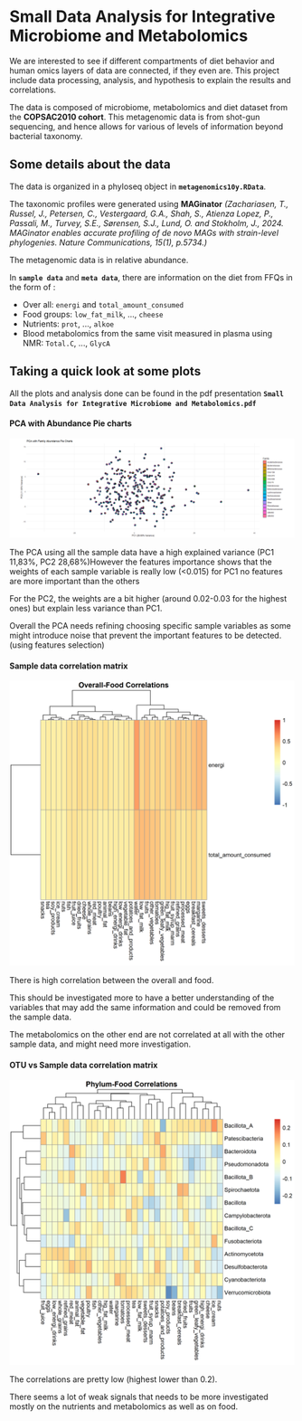 # Small Data Analysis for Integrative Microbiome and Metabolomics

We are interested to see if different compartments of diet behavior and human omics layers of data are connected, if they even are. This project include data processing, analysis, and hypothesis to explain the results and correlations.

The data is composed of microbiome, metabolomics and diet dataset from the **COPSAC2010 cohort**. This metagenomic data is from shot-gun sequencing, and hence allows for various of levels of information beyond bacterial taxonomy.  

## Some details about the data
 
The data is organized in a phyloseq object in **`metagenomics10y.RData`**.  
 
The taxonomic profiles were generated using **MAGinator** *(Zachariasen, T., Russel, J., Petersen, C., Vestergaard, G.A., Shah, S., Atienza Lopez, P., Passali, M., Turvey, S.E., Sørensen, S.J., Lund, O. and Stokholm, J., 2024. MAGinator enables accurate profiling of de novo MAGs with strain-level phylogenies. Nature Communications, 15(1), p.5734.)*
 
The metagenomic data is in relative abundance.
 
In **`sample data`** and **`meta data`**, there are information on the diet from FFQs in the form of :
 - Over all: `energi` and `total_amount_consumed`  
 - Food groups:  `low_fat_milk`, ..., `cheese` 
 - Nutrients: `prot`, ..., `alkoe` 
 - Blood metabolomics from the same visit measured in plasma using NMR: `Total.C`, ..., `GlycA`

## Taking a quick look at some plots

All the plots and analysis done can be found in the pdf presentation **`Small Data Analysis for Integrative Microbiome and Metabolomics.pdf`**
 
#### PCA with Abundance Pie charts

![family_PCA](https://raw.githubusercontent.com/DamienLegros/omicsanalysis/refs/heads/main/plots/family_PCA.png)

The PCA using all the sample data have a high explained variance (PC1 11,83%, PC2 28,68%)However the features importance shows that the weights of each sample variable is really low (<0.015) for PC1 no features are more important than the others

For the PC2, the weights are a bit higher (around 0.02-0.03 for the highest ones) but explain less variance than PC1.

Overall the PCA needs refining choosing specific sample variables as some might introduce noise that prevent the important features to be detected. (using features selection)


#### Sample data correlation matrix

![overall_food_corr](https://raw.githubusercontent.com/DamienLegros/omicsanalysis/refs/heads/main/plots/overall_food_corr.png)

There is high correlation between the overall and food.

This should be investigated more to have a better understanding of the variables that may add the same information and could be removed from the sample data.

The metabolomics on the other end are not correlated at all with the other sample data, and might need more investigation.

#### OTU vs Sample data correlation matrix

![phylum_food_corr](https://raw.githubusercontent.com/DamienLegros/omicsanalysis/refs/heads/main/plots/phylum_food_corr.png)

The correlations are pretty low (highest lower than 0.2).

There seems a lot of weak signals that needs to be more investigated mostly on the nutrients and metabolomics as well as on food.
